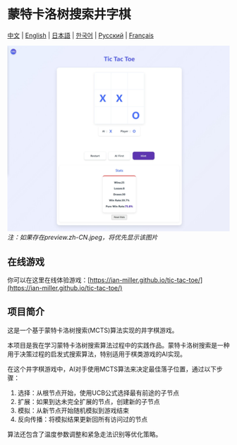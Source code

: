 # 蒙特卡洛树搜索井字棋

[中文](#中文) | [English](README.md) | [日本語](README.ja.md) | [한국어](README.ko.md) | [Русский](README.ru.md) | [Français](README.fr.md)

![游戏界面预览](preview.jpeg)
*注：如果存在preview.zh-CN.jpeg，将优先显示该图片*

## 在线游戏

你可以在这里在线体验游戏：[https://ian-miller.github.io/tic-tac-toe/](https://ian-miller.github.io/tic-tac-toe/)

## 项目简介

这是一个基于蒙特卡洛树搜索(MCTS)算法实现的井字棋游戏。

本项目是我在学习蒙特卡洛树搜索算法过程中的实践作品。蒙特卡洛树搜索是一种用于决策过程的启发式搜索算法，特别适用于棋类游戏的AI实现。

在这个井字棋游戏中，AI对手使用MCTS算法来决定最佳落子位置，通过以下步骤：
1. 选择：从根节点开始，使用UCB公式选择最有前途的子节点
2. 扩展：如果到达未完全扩展的节点，创建新的子节点
3. 模拟：从新节点开始随机模拟到游戏结束
4. 反向传播：将模拟结果更新回所有访问过的节点

算法还包含了温度参数调整和紧急走法识别等优化策略。 